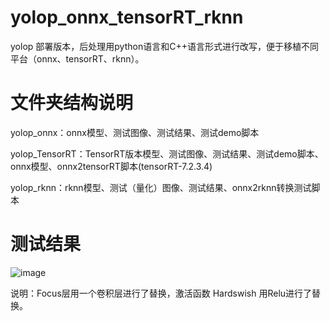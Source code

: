# yolop_onnx_tensorRT_rknn

yolop 部署版本，后处理用python语言和C++语言形式进行改写，便于移植不同平台（onnx、tensorRT、rknn）。

# 文件夹结构说明

yolop_onnx：onnx模型、测试图像、测试结果、测试demo脚本

yolop_TensorRT：TensorRT版本模型、测试图像、测试结果、测试demo脚本、onnx模型、onnx2tensorRT脚本(tensorRT-7.2.3.4)

yolop_rknn：rknn模型、测试（量化）图像、测试结果、onnx2rknn转换测试脚本

# 测试结果

![image](https://github.com/cqu20160901/yolov7_caffe_onnx_tensorRT_rknn)

说明：Focus层用一个卷积层进行了替换，激活函数 Hardswish 用Relu进行了替换。

